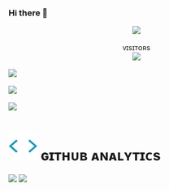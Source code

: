 ### Hi there 👋

<!--
**MEIZNOOBCODER/MEIZNOOBCODER** is a ✨ _special_ ✨ repository because its `README.md` (this file) appears on your GitHub profile.

Here are some ideas to get you started:

- 🔭 I’m currently working on ...
- 🌱 I’m currently learning ...
- 👯 I’m looking to collaborate on ...
- 🤔 I’m looking for help with ...
- 💬 Ask me about ...
- 📫 How to reach me: ...
- 😄 Pronouns: ...
- ⚡ Fun fact: ...
-->
<p align="middle"><a href="https://github.com/MEIZNOOBCODER"><img src="https://img.shields.io/badge/GitHub-100000?style=for-the-badge&logo=github&logoColor=white"></a>

<p align="center">ᴠɪsɪᴛᴏʀs<br><img src="https://profile-counter.glitch.me/MEIZNOOBCODER/count.svg"><br>



<p align="left"><img src="https://img.shields.io/badge/Python-3776AB?style=for-the-badge&logo=python&logoColor=white"><br> 
<p align="left"><img src="https://img.shields.io/badge/HTML-239120?style=for-the-badge&logo=html5&logoColor=white"><br>
<p align="left"><img src="https://img.shields.io/badge/CSS-239120?&style=for-the-badge&logo=css3&logoColor=white"><br>

  
  <h1> <img src = "https://github.com/MEIZNOOBCODER/MEIZNOOBCODER/blob/master/resources/analytics.webp" width="57px"> ɢɪᴛʜᴜʙ ᴀɴᴀʟʏᴛɪᴄs </h1>

 [<img src="https://github-readme-stats.vercel.app/api?username=MEIZNOOBCODER&count_private=true&show_icons=true&theme=chartreuse-dark&custom_title=What%27s+the+craic?&include_all_commits=true&hide_border=true&bg_color=000000" width="49%">](https://github.com/MEIZNOOBCODER)  [<img src="https://github-readme-streak-stats.herokuapp.com/?user=MEIZNOOBCODER&theme=chartreuse-dark&hide_border=True&bg_color=000000" width="49%">](https://github.com/MEIZNOOBCODER)

 




